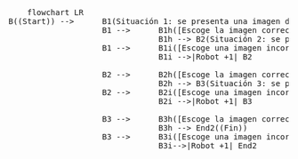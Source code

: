 <pre class="mermaid">
	flowchart LR
B((Start)) --> 		B1(Situación 1: se presenta una imagen descriptiva de un escenario común, y tres imágenes como opciones de respuesta, habiendo una que encaja mejor con el escenario planteado.)
    				B1 --> 		B1h([Escoge la imagen correcta.]) 
								B1h --> B2(Situación 2: se presenta una imagen descriptiva de un problema común, y tres imágenes como opciones de respuesta, habiendo una que podría usarse como herramienta no-convencional para solucionar el problema planteado.)
    				B1 --> 		B1i([Escoge una imagen incorrecta.]) 
								B1i -->|Robot +1| B2
								
					B2 --> 		B2h([Escoge la imagen correcta.]) 
								B2h --> B3(Situación 3: se presenta una imagen descriptiva de un conjunto de objetos contenidos en un sistema de almacenamiento común, y tres imágenes como opciones de respuesta, habiendo una que encaja mejor que las demás en el contexto planteado.)
					B2 --> 		B2i([Escoge una imagen incorrecta.]) 
								B2i -->|Robot +1| B3
								
            		B3 --> 		B3h([Escoge la imagen correcta.]) 
								B3h --> End2((Fin))
            		B3 --> 		B3i([Escoge una imagen incorrecta.]) 
								B3i-->|Robot +1| End2
</pre>

<script type="module">
	import mermaid from 'https://cdn.jsdelivr.net/npm/mermaid@10/dist/mermaid.esm.min.mjs';
	mermaid.initialize({
		startOnLoad: true,
		theme: 'dark'
	});
</script>

